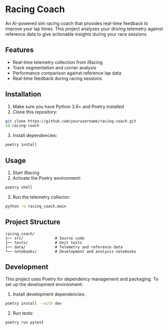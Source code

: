 # Racing Coach

An AI-powered sim racing coach that provides real-time feedback to improve your lap times. This project analyzes your driving telemetry against reference data to give actionable insights during your race sessions.

## Features

- Real-time telemetry collection from iRacing
- Track segmentation and corner analysis
- Performance comparison against reference lap data
- Real-time feedback during racing sessions

## Installation

1. Make sure you have Python 3.9+ and Poetry installed
2. Clone this repository:

```bash
git clone https://github.com/yourusername/racing-coach.git
cd racing-coach
```

3. Install dependencies:

```bash
poetry install
```

## Usage

1. Start iRacing
2. Activate the Poetry environment:

```bash
poetry shell
```

3. Run the telemetry collector:

```bash
python -m racing_coach.main
```

## Project Structure

```
racing_coach/
├── src/              # Source code
├── tests/            # Unit tests
├── data/             # Telemetry and reference data
└── notebooks/        # Development and analysis notebooks
```

## Development

This project uses Poetry for dependency management and packaging. To set up the development environment:

1. Install development dependencies:

```bash
poetry install --with dev
```

2. Run tests:

```bash
poetry run pytest
```
